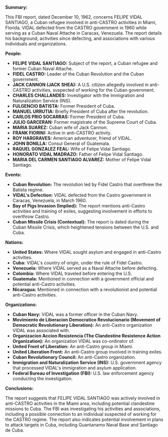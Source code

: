 **Summary:**

This FBI report, dated December 10, 1962, concerns FELIPE VIDAL SANTIAGO, a Cuban refugee involved in anti-CASTRO activities in Miami, Florida. VIDAL defected from the CASTRO government in 1960 while serving as a Cuban Naval Attache in Caracas, Venezuela. The report details his background, activities since defecting, and associations with various individuals and organizations.

**People:**

*   **FELIPE VIDAL SANTIAGO:** Subject of the report, a Cuban refugee and former Cuban Naval Attache.
*   **FIDEL CASTRO:** Leader of the Cuban Revolution and the Cuban government.
*   **JACK CANNON (JACK SHEA):** A U.S. citizen allegedly involved in anti-CASTRO activities, suspected of working for the Cuban government.
*   **CHARLES CHALLANDES:** Investigator with the Immigration and Naturalization Service (INS).
*   **FULGENCIO BATISTA:** Former President of Cuba.
*   **MANUEL URRUTIA:** Briefly President of Cuba after the revolution.
*   **CARLOS PRIO SOCARRAS:** Former President of Cuba.
*   **JULIO GARCERAN:** Former magistrate of the Supreme Court of Cuba.
*   **MARIA SUAREZ:** Cuban wife of Jack Cannon.
*   **FRANK FIORINI:** Active in anti-CASTRO activity.
*   **ROY HARGRAVES:** American adventurer, friend of VIDAL.
*   **JOHN BONILLA:** Consul General of Guatemala.
*   **RAQUEL GONZALEZ FEAL:** Wife of Felipe Vidal Santiago.
*   **HONORATO VIDAL MADRAZO:** Father of Felipe Vidal Santiago.
*   **MARIA DEL CARMEN SANTIAGO ALVAREZ:** Mother of Felipe Vidal Santiago.

**Events:**

*   **Cuban Revolution:** The revolution led by Fidel Castro that overthrew the Batista regime.
*   **VIDAL's Defection:** VIDAL defected from the Castro government in Caracas, Venezuela, in March 1960.
*   **Bay of Pigs Invasion (Implied):** The report mentions anti-Castro activities and training of exiles, suggesting involvement in efforts to overthrow Castro.
*   **Cuban Missile Crisis (Contextual):** The report is dated during the Cuban Missile Crisis, which heightened tensions between the U.S. and Cuba.

**Nations:**

*   **United States:** Where VIDAL sought asylum and engaged in anti-Castro activities.
*   **Cuba:** VIDAL's country of origin, under the rule of Fidel Castro.
*   **Venezuela:** Where VIDAL served as a Naval Attache before defecting.
*   **Colombia:** Where VIDAL traveled before entering the U.S.
*   **Guatemala:** Mentioned in connection with a government official and potential anti-Castro activities.
*   **Nicaragua:** Mentioned in connection with a revolutionist and potential anti-Castro activities.

**Organizations:**

*   **Cuban Navy:** VIDAL was a former officer in the Cuban Navy.
*   **Movimiento de Liberacion Democratico Revolucionario (Movement of Democratic Revolutionary Liberation):** An anti-Castro organization VIDAL was associated with.
*   **Organizacion Accion Resistencia (The Clandestine Resistence Action Organization):** An organization VIDAL was co-ordinator of.
*   **United Front of Liberation:** An anti-Castro group in Miami.
*   **United Liberation Front:** An anti-Castro group involved in training exiles.
*   **Cuban Revolutionary Council:** An anti-Castro organization.
*   **Immigration and Naturalization Service (INS):** U.S. government agency that processed VIDAL's immigration and asylum application.
*   **Federal Bureau of Investigation (FBI):** U.S. law enforcement agency conducting the investigation.

**Conclusions:**

The report suggests that FELIPE VIDAL SANTIAGO was actively involved in anti-CASTRO activities in the Miami area, including potential clandestine missions to Cuba. The FBI was investigating his activities and associations, including a possible connection to an individual suspected of working for the CASTRO regime. The report also indicates potential involvement in plans to attack targets in Cuba, including Guantanamo Naval Base and Santiago de Cuba.
